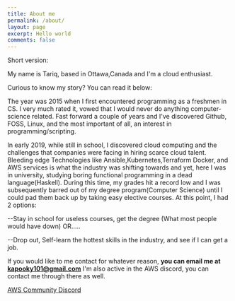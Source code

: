 ```yaml
---
title: About me
permalink: /about/
layout: page
excerpt: Hello world
comments: false
---
```


Short version: 

My name is Tariq, based in Ottawa,Canada  and I'm a cloud enthusiast.

Curious to know my story? You can read it below: 

The year was 2015 when I first encountered programming as a freshmen in CS. I very much rated it, vowed that I would never do anything computer-science related. Fast forward a couple of years and I've discovered Github, FOSS, Linux, and the most important of all, an interest in programming/scripting. 

In early 2019, while still in school, I discovered cloud computing and the challenges that companies were facing in hiring scarce cloud talent. Bleeding edge Technologies like Ansible,Kubernetes,Terraform Docker, and AWS services is what the industry was shifting towards and yet, here I was in university, studying boring functional programming in a dead language(Haskell). During this time, my grades hit a record low and I was subsequently barred out of my degree program(Computer Science) until I could pad them back up by taking easy elective courses. At this point, I had 2 options: 

--Stay in school for useless courses, get the degree (What most people would have down) OR.....

--Drop out, Self-learn the hottest skills in the industry, and see if I can get a job. 



If you would like to me contact for whatever reason, **you can email me at kapooky101@gmail.com** 
I'm also active in the AWS discord, you can contact me through there as well. 

[AWS Community Discord](https://discord.gg/JN9FMbm)


